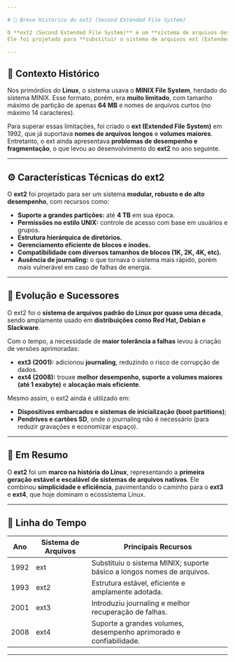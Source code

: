 ```yaml
---

# 🐧 Breve Histórico do ext2 (Second Extended File System)

O **ext2 (Second Extended File System)** é um **sistema de arquivos desenvolvido para o Linux** em **1993**, criado por **Rémy Card**, **Stephen Tweedie** e outros colaboradores da comunidade.
Ele foi projetado para **substituir o sistema de arquivos ext (Extended File System)**, trazendo **melhor desempenho, estabilidade e suporte a grandes volumes**.

---
```


## 🏁 Contexto Histórico

Nos primórdios do **Linux**, o sistema usava o **MINIX File System**, herdado do sistema MINIX.
Esse formato, porém, era **muito limitado**, com tamanho máximo de partição de apenas **64 MB** e nomes de arquivos curtos (no máximo 14 caracteres).

Para superar essas limitações, foi criado o **ext (Extended File System)** em 1992, que já suportava **nomes de arquivos longos** e **volumes maiores**.
Entretanto, o ext ainda apresentava **problemas de desempenho e fragmentação**, o que levou ao desenvolvimento do **ext2** no ano seguinte.

---

## ⚙️ Características Técnicas do ext2

O **ext2** foi projetado para ser um sistema **modular, robusto e de alto desempenho**, com recursos como:

* **Suporte a grandes partições:** até **4 TB** em sua época.
* **Permissões no estilo UNIX:** controle de acesso com base em usuários e grupos.
* **Estrutura hierárquica de diretórios.**
* **Gerenciamento eficiente de blocos e inodes.**
* **Compatibilidade com diversos tamanhos de blocos (1K, 2K, 4K, etc).**
* **Ausência de journaling:** o que tornava o sistema mais rápido, porém mais vulnerável em caso de falhas de energia.

---

## 🧱 Evolução e Sucessores

O ext2 foi o **sistema de arquivos padrão do Linux por quase uma década**, sendo amplamente usado em **distribuições como Red Hat, Debian e Slackware**.

Com o tempo, a necessidade de **maior tolerância a falhas** levou à criação de versões aprimoradas:

* **ext3 (2001):** adicionou **journaling**, reduzindo o risco de corrupção de dados.
* **ext4 (2008):** trouxe **melhor desempenho, suporte a volumes maiores (até 1 exabyte)** e **alocação mais eficiente**.

Mesmo assim, o ext2 ainda é utilizado em:

* **Dispositivos embarcados e sistemas de inicialização (boot partitions)**;
* **Pendrives e cartões SD**, onde o journaling não é necessário (para reduzir gravações e economizar espaço).

---

## 🧠 Em Resumo

O **ext2** foi um **marco na história do Linux**, representando a **primeira geração estável e escalável de sistemas de arquivos nativos**.
Ele combinou **simplicidade e eficiência**, pavimentando o caminho para o **ext3** e **ext4**, que hoje dominam o ecossistema Linux.

---

## 📅 Linha do Tempo

| Ano  | Sistema de Arquivos | Principais Recursos                                                    |
| ---- | ------------------- | ---------------------------------------------------------------------- |
| 1992 | ext                 | Substituiu o sistema MINIX; suporte básico a longos nomes de arquivos. |
| 1993 | ext2                | Estrutura estável, eficiente e amplamente adotada.                     |
| 2001 | ext3                | Introduziu journaling e melhor recuperação de falhas.                  |
| 2008 | ext4                | Suporte a grandes volumes, desempenho aprimorado e confiabilidade.     |

---

